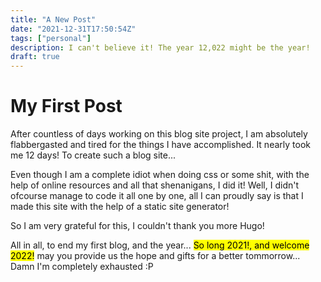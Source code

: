 ```yaml
---
title: "A New Post"
date: "2021-12-31T17:50:54Z"
tags: ["personal"]
description: I can't believe it! The year 12,022 might be the year!
draft: true
---
```


# My First Post

After countless of days working on this blog site project, I am absolutely flabbergasted and tired for the things I have accomplished. It nearly took me 12 days! To create such a blog site...

Even though I am a complete idiot when doing css or some shit, with the help of online resources and all that shenanigans, I did it! Well, I didn't ofcourse manage to code it all one by one, all I can proudly say is that I made this
site with the help of a static site generator! 

So I am very grateful for this, I couldn't thank you more Hugo!

All in all, to end my first blog, and the year... <mark>So long 2021!, and welcome 2022!</mark> may you provide us the hope and gifts for a better tommorrow... Damn I'm completely exhausted :P

